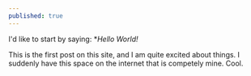 ```yaml
---
published: true
---
```

I'd like to start by saying: **Hello World!*

This is the first post on this site, and I am quite excited about things. I suddenly have this space on the internet that is competely mine. Cool.
